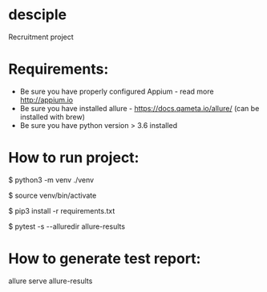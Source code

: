# desciple
Recruitment project


# Requirements:
* Be sure you have properly configured Appium - read more http://appium.io
* Be sure you have installed allure - https://docs.qameta.io/allure/ (can be installed with brew)
* Be sure you have python version > 3.6 installed

# How to run project:

$ python3 -m venv ./venv

$ source venv/bin/activate

$ pip3 install -r requirements.txt

$ pytest -s --alluredir allure-results

# How to generate test report:

allure serve allure-results



